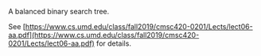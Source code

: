 A balanced binary search tree.

See [https://www.cs.umd.edu/class/fall2019/cmsc420-0201/Lects/lect06-aa.pdf](https://www.cs.umd.edu/class/fall2019/cmsc420-0201/Lects/lect06-aa.pdf) for details.

